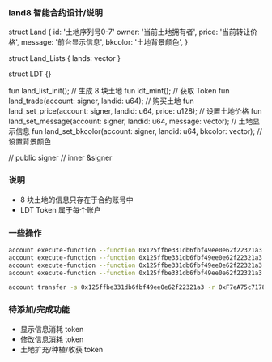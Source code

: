 ### land8 智能合约设计/说明

struct Land {
	id: '土地序列号0-7'
	owner: '当前土地拥有者',
	price: '当前转让价格',
	message: '前台显示信息',
	bkcolor: '土地背景颜色',
}

struct Land_Lists { lands: vector<Land> }

struct LDT {}

fun land_list_init();  // 生成 8 块土地
fun ldt_mint();        // 获取 Token
fun land_trade(account: signer, landid: u64);      // 购买土地
fun land_set_price(account: signer, landid: u64, price: u128);  // 设置土地价格
fun land_set_message(account: signer, landid: u64, message: vector<u8>);  // 土地显示信息
fun land_set_bkcolor(account: signer, landid: u64, bkcolor: vector<u8>);  // 设置背景颜色

// public signer
// inner &signer

### 说明

- 8 块土地的信息只存在于合约账号中
- LDT Token 属于每个账户

### 一些操作

``` sh
account execute-function --function 0x125ffbe331db6fbf49ee0e62f22321a3::Land8::ldt_init -b
account execute-function --function 0x125ffbe331db6fbf49ee0e62f22321a3::Land8::land_list_init -b
account execute-function --function 0x125ffbe331db6fbf49ee0e62f22321a3::Land8::ldt_mint --arg 1200000u128 -b
account execute-function --function 0x125ffbe331db6fbf49ee0e62f22321a3::Land8::land_set_message --arg 1u64 x"68656c6c6f206c616e64e59295e59295" -b

account transfer -s 0x125ffbe331db6fbf49ee0e62f22321a3 -r 0xF7eA75c717892E5dfce5844cE4271DD6 -v 1000000 -t 0x125ffbe331db6fbf49ee0e62f22321a3::Land8::LDT -b
```

### 待添加/完成功能

- 显示信息消耗 token
- 修改信息消耗 token
- 土地扩充/种植/收获 token